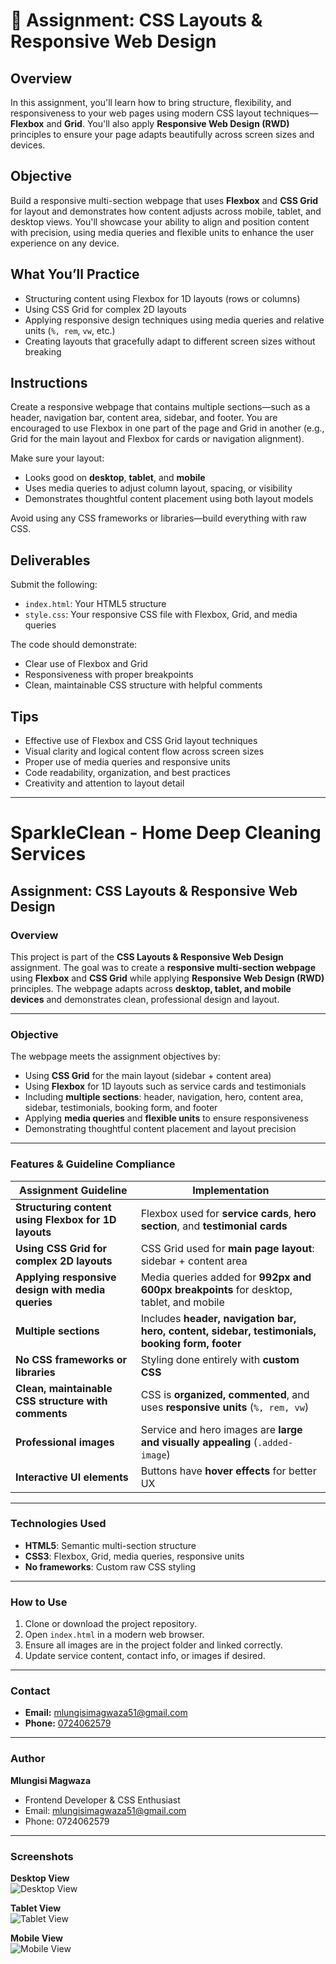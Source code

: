 # 🧩 Assignment: CSS Layouts & Responsive Web Design

## Overview

In this assignment, you'll learn how to bring structure, flexibility, and responsiveness to your web pages using modern CSS layout techniques—**Flexbox** and **Grid**. You'll also apply **Responsive Web Design (RWD)** principles to ensure your page adapts beautifully across screen sizes and devices.

## Objective

Build a responsive multi-section webpage that uses **Flexbox** and **CSS Grid** for layout and demonstrates how content adjusts across mobile, tablet, and desktop views. You'll showcase your ability to align and position content with precision, using media queries and flexible units to enhance the user experience on any device.

## What You’ll Practice

* Structuring content using Flexbox for 1D layouts (rows or columns)
* Using CSS Grid for complex 2D layouts
* Applying responsive design techniques using media queries and relative units (`%, rem`, `vw`, etc.)
* Creating layouts that gracefully adapt to different screen sizes without breaking

## Instructions

Create a responsive webpage that contains multiple sections—such as a header, navigation bar, content area, sidebar, and footer. You are encouraged to use Flexbox in one part of the page and Grid in another (e.g., Grid for the main layout and Flexbox for cards or navigation alignment).

Make sure your layout:

* Looks good on **desktop**, **tablet**, and **mobile**
* Uses media queries to adjust column layout, spacing, or visibility
* Demonstrates thoughtful content placement using both layout models

Avoid using any CSS frameworks or libraries—build everything with raw CSS.

## Deliverables

Submit the following:

* `index.html`: Your HTML5 structure
* `style.css`: Your responsive CSS file with Flexbox, Grid, and media queries

The code should demonstrate:

* Clear use of Flexbox and Grid
* Responsiveness with proper breakpoints
* Clean, maintainable CSS structure with helpful comments

## Tips

* Effective use of Flexbox and CSS Grid layout techniques
* Visual clarity and logical content flow across screen sizes
* Proper use of media queries and responsive units
* Code readability, organization, and best practices
* Creativity and attention to layout detail

---

# SparkleClean - Home Deep Cleaning Services

## Assignment: CSS Layouts & Responsive Web Design

### Overview
This project is part of the **CSS Layouts & Responsive Web Design** assignment. The goal was to create a **responsive multi-section webpage** using **Flexbox** and **CSS Grid** while applying **Responsive Web Design (RWD)** principles. The webpage adapts across **desktop, tablet, and mobile devices** and demonstrates clean, professional design and layout.

---

### Objective
The webpage meets the assignment objectives by:

- Using **CSS Grid** for the main layout (sidebar + content area)
- Using **Flexbox** for 1D layouts such as service cards and testimonials
- Including **multiple sections**: header, navigation, hero, content area, sidebar, testimonials, booking form, and footer
- Applying **media queries** and **flexible units** to ensure responsiveness
- Demonstrating thoughtful content placement and layout precision

---

### Features & Guideline Compliance

| Assignment Guideline | Implementation |
|---------------------|----------------|
| **Structuring content using Flexbox for 1D layouts** | Flexbox used for **service cards**, **hero section**, and **testimonial cards** |
| **Using CSS Grid for complex 2D layouts** | CSS Grid used for **main page layout**: sidebar + content area |
| **Applying responsive design with media queries** | Media queries added for **992px and 600px breakpoints** for desktop, tablet, and mobile |
| **Multiple sections** | Includes **header, navigation bar, hero, content, sidebar, testimonials, booking form, footer** |
| **No CSS frameworks or libraries** | Styling done entirely with **custom CSS** |
| **Clean, maintainable CSS structure with comments** | CSS is **organized, commented**, and uses **responsive units** (`%, rem, vw`) |
| **Professional images** | Service and hero images are **large and visually appealing** (`.added-image`) |
| **Interactive UI elements** | Buttons have **hover effects** for better UX |

---

### Technologies Used

- **HTML5**: Semantic multi-section structure
- **CSS3**: Flexbox, Grid, media queries, responsive units
- **No frameworks**: Custom raw CSS styling

---

### How to Use

1. Clone or download the project repository.
2. Open `index.html` in a modern web browser.
3. Ensure all images are in the project folder and linked correctly.
4. Update service content, contact info, or images if desired.

---

### Contact

- **Email:** [mlungisimagwaza51@gmail.com](mailto:mlungisimagwaza51@gmail.com)  
- **Phone:** [0724062579](tel:0724062579)

---

### Author

**Mlungisi Magwaza**  
- Frontend Developer & CSS Enthusiast  
- Email: [mlungisimagwaza51@gmail.com](mailto:mlungisimagwaza51@gmail.com)  
- Phone: 0724062579  
 
 ---

### Screenshots

**Desktop View**  
![Desktop View](images/desktop-view.png)

**Tablet View**  
![Tablet View](images/tablet-view.png)

**Mobile View**  
![Mobile View](images/mobile-view.png)


